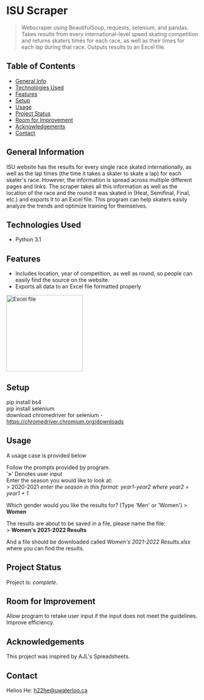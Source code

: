 # ISU Scraper
> Webscraper using BeautifulSoup, requests, selenium, and pandas.  Takes results from every international-level speed skating competition and returns skaters times for each race, as well as their times for each lap during that race.  Outputs results to an Excel file.

## Table of Contents
* [General Info](#general-information)
* [Technologies Used](#technologies-used)
* [Features](#features)
* [Setup](#setup)
* [Usage](#usage)
* [Project Status](#project-status)
* [Room for Improvement](#room-for-improvement)
* [Acknowledgements](#acknowledgements)
* [Contact](#contact)
<!-- * [License](#license) -->


## General Information
ISU website has the results for every single race skated internationally, as well as the lap times (the time it takes a skater to skate a lap) for each skater's race.  However, the information is spread across multiple different pages and links.  The scraper takes all this information as well as the location of the race and the round it was skated in (Heat, Semifinal, Final, etc.) and exports it to an Excel file.  This program can help skaters easily analyze the trends and optimize training for themselves.  


## Technologies Used
- Python 3.1


## Features
- Includes location, year of competition, as well as round, so people can easily find the source on the website.
- Exports all data to an Excel file formatted properly
<img src="https://imgur.com/a/OtAfzWF" alt="Excel file" width="200"/>


## Setup
pip install bs4  
pip install selenium  
download chromedriver for selenium - https://chromedriver.chromium.org/downloads

## Usage
A usage case is provided below

Follow the prompts provided by program.  
'**>**' Denotes user input  
Enter the season you would like to look at:   
\> 2020-2021 *enter the season in this format: year1-year2 where year2 = year1 + 1*  

Which gender would you like the results for? (Type 'Men' or 'Women') 
\> **Women**   

The results are about to be saved in a file, please name the file:  
\> **Women's 2021-2022 Results**  

And a file should be downloaded called *Women's 2021-2022 Results.xlsx* where you can find the results.  

## Project Status
Project is: _complete_.


## Room for Improvement
Allow program to retake user input if the input does not meet the guidelines.  
Improve efficiency. 

## Acknowledgements
This project was inspired by AJL's Spreadsheets.

## Contact
Helios He: h22he@uwaterloo.ca  
